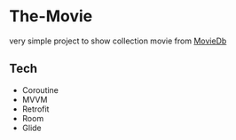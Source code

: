 # The-Movie
very simple project to show collection movie from [MovieDb](https://www.themoviedb.org/)

## Tech
- Coroutine
- MVVM
- Retrofit
- Room
- Glide
